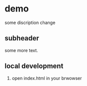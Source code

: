 # demo

some discription change

## subheader

some more text.

## local development

1. open index.html in your brwowser

